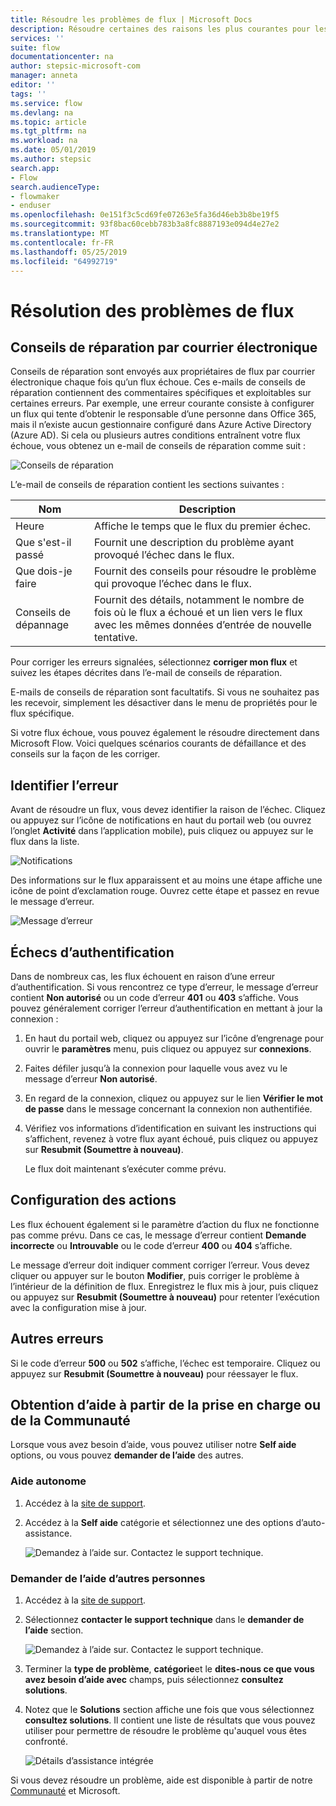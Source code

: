 ```yaml
---
title: Résoudre les problèmes de flux | Microsoft Docs
description: Résoudre certaines des raisons les plus courantes pour lesquelles les flux échouent
services: ''
suite: flow
documentationcenter: na
author: stepsic-microsoft-com
manager: anneta
editor: ''
tags: ''
ms.service: flow
ms.devlang: na
ms.topic: article
ms.tgt_pltfrm: na
ms.workload: na
ms.date: 05/01/2019
ms.author: stepsic
search.app:
- Flow
search.audienceType:
- flowmaker
- enduser
ms.openlocfilehash: 0e151f3c5cd69fe07263e5fa36d46eb3b8be19f5
ms.sourcegitcommit: 93f8bac60cebb783b3a8fc8887193e094d4e27e2
ms.translationtype: MT
ms.contentlocale: fr-FR
ms.lasthandoff: 05/25/2019
ms.locfileid: "64992719"
---
```

# <a name="troubleshooting-a-flow"></a>Résolution des problèmes de flux

## <a name="repair-tips-in-email"></a>Conseils de réparation par courrier électronique

Conseils de réparation sont envoyés aux propriétaires de flux par courrier électronique chaque fois qu’un flux échoue. Ces e-mails de conseils de réparation contiennent des commentaires spécifiques et exploitables sur certaines erreurs. Par exemple, une erreur courante consiste à configurer un flux qui tente d’obtenir le responsable d’une personne dans Office 365, mais il n’existe aucun gestionnaire configuré dans Azure Active Directory (Azure AD). Si cela ou plusieurs autres conditions entraînent votre flux échoue, vous obtenez un e-mail de conseils de réparation comme suit :

![Conseils de réparation](media/fix-flow-failures/repair-tips-email.png)

L’e-mail de conseils de réparation contient les sections suivantes :

Nom|Description
---|---
Heure|Affiche le temps que le flux du premier échec.
Que s'est-il passé|Fournit une description du problème ayant provoqué l’échec dans le flux.
Que dois-je faire|Fournit des conseils pour résoudre le problème qui provoque l’échec dans le flux.
Conseils de dépannage|Fournit des détails, notamment le nombre de fois où le flux a échoué et un lien vers le flux avec les mêmes données d’entrée de nouvelle tentative.

Pour corriger les erreurs signalées, sélectionnez **corriger mon flux** et suivez les étapes décrites dans l’e-mail de conseils de réparation.

E-mails de conseils de réparation sont facultatifs. Si vous ne souhaitez pas les recevoir, simplement les désactiver dans le menu de propriétés pour le flux spécifique.

Si votre flux échoue, vous pouvez également le résoudre directement dans Microsoft Flow.  Voici quelques scénarios courants de défaillance et des conseils sur la façon de les corriger.

## <a name="identify-the-error"></a>Identifier l’erreur
Avant de résoudre un flux, vous devez identifier la raison de l’échec. Cliquez ou appuyez sur l’icône de notifications en haut du portail web (ou ouvrez l’onglet **Activité** dans l’application mobile), puis cliquez ou appuyez sur le flux dans la liste.

![Notifications](./media/fix-flow-failures/notifications-toolbar.png)

Des informations sur le flux apparaissent et au moins une étape affiche une icône de point d’exclamation rouge. Ouvrez cette étape et passez en revue le message d’erreur.

![Message d’erreur](./media/fix-flow-failures/flow-run-failure.png)


## <a name="authentication-failures"></a>Échecs d’authentification
Dans de nombreux cas, les flux échouent en raison d’une erreur d’authentification. Si vous rencontrez ce type d’erreur, le message d’erreur contient **Non autorisé** ou un code d’erreur **401** ou **403** s’affiche. Vous pouvez généralement corriger l’erreur d’authentification en mettant à jour la connexion :

1. En haut du portail web, cliquez ou appuyez sur l’icône d’engrenage pour ouvrir le **paramètres** menu, puis cliquez ou appuyez sur **connexions**.
2. Faites défiler jusqu’à la connexion pour laquelle vous avez vu le message d’erreur **Non autorisé**.
3. En regard de la connexion, cliquez ou appuyez sur le lien **Vérifier le mot de passe** dans le message concernant la connexion non authentifiée.
4. Vérifiez vos informations d’identification en suivant les instructions qui s’affichent, revenez à votre flux ayant échoué, puis cliquez ou appuyez sur **Resubmit (Soumettre à nouveau)**.
   
    Le flux doit maintenant s’exécuter comme prévu.

## <a name="action-configuration"></a>Configuration des actions
Les flux échouent également si le paramètre d’action du flux ne fonctionne pas comme prévu. Dans ce cas, le message d’erreur contient **Demande incorrecte** ou **Introuvable** ou le code d’erreur **400** ou **404** s’affiche.

Le message d’erreur doit indiquer comment corriger l’erreur. Vous devez cliquer ou appuyer sur le bouton **Modifier**, puis corriger le problème à l’intérieur de la définition de flux. Enregistrez le flux mis à jour, puis cliquez ou appuyez sur **Resubmit (Soumettre à nouveau)** pour retenter l’exécution avec la configuration mise à jour.

## <a name="other-failures"></a>Autres erreurs
Si le code d’erreur **500** ou **502** s’affiche, l’échec est temporaire. Cliquez ou appuyez sur **Resubmit (Soumettre à nouveau)** pour réessayer le flux.

## <a name="getting-help-from-support-or-the-community"></a>Obtention d’aide à partir de la prise en charge ou de la Communauté

Lorsque vous avez besoin d’aide, vous pouvez utiliser notre **Self aide** options, ou vous pouvez **demander de l’aide** des autres.

### <a name="self-help"></a>Aide autonome 

1. Accédez à la [site de support](https://flow.microsoft.com/support/).
1. Accédez à la **Self aide** catégorie et sélectionnez une des options d’auto-assistance.

    ![Demandez à l’aide sur. Contactez le support technique.](media/fix-flow-failures/self-help-section.png)
### <a name="ask-for-help-from-others"></a>Demander de l’aide d’autres personnes

1. Accédez à la [site de support](https://flow.microsoft.com/support/).
1. Sélectionnez **contacter le support technique** dans le **demander de l’aide** section.
    
    ![Demandez à l’aide sur. Contactez le support technique.](media/fix-flow-failures/ask-for-help.png)

1. Terminer la **type de problème**, **catégorie**et le **dites-nous ce que vous avez besoin d’aide avec** champs, puis sélectionnez **consultez solutions**. 

1. Notez que le **Solutions** section affiche une fois que vous sélectionnez **consultez solutions**. Il contient une liste de résultats que vous pouvez utiliser pour permettre de résoudre le problème qu'auquel vous êtes confronté. 

    ![Détails d’assistance intégrée](media/fix-flow-failures/integrated-helper-details.png)

Si vous devez résoudre un problème, aide est disponible à partir de notre [Communauté](https://go.microsoft.com/fwlink/?LinkID=787467) et Microsoft. 

